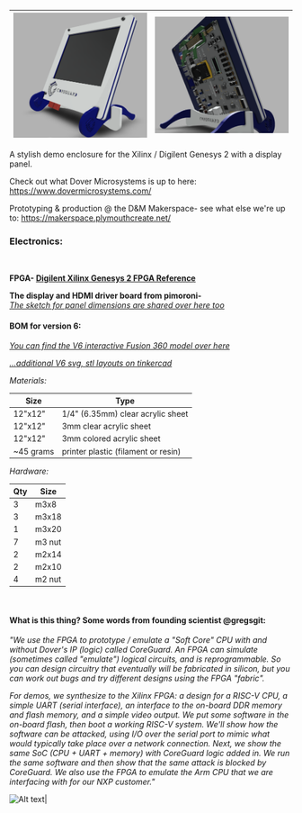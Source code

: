 

|![Alt text](V5_A.png?raw=true)|![Alt text](V6_B.png?raw=true)|
|---|---|



A stylish demo enclosure for the Xilinx / Digilent Genesys 2 with a display panel.  

Check out what Dover Microsystems is up to here:
https://www.dovermicrosystems.com/

Prototyping & production @ the D&M Makerspace- see what else we're up to:
https://makerspace.plymouthcreate.net/


### Electronics:

<br>

**FPGA-  [Digilent Xilinx Genesys 2 FPGA Reference](https://reference.digilentinc.com/reference/programmable-logic/genesys-2/reference-manual)**


**The display and HDMI driver board from pimoroni-**  
[*The sketch for panel dimensions are shared over here too*](https://forums.pimoroni.com/t/cad-file-for-hdmi-8-ips-lcd-screen-kit-1024x768/12499/3?u=jesssullivan)



#### BOM for version 6:

 [*You can find the V6 interactive Fusion 360 model over here*](https://a360.co/36RBUQ1)    

 [*...additional V6 svg, stl layouts on tinkercad*](https://www.tinkercad.com/things/6H87w83xGPq)

*Materials:*

|Size   |Type|
|---    |--- |
|12"x12"|1/4" (6.35mm) clear acrylic sheet      |
|12"x12"| 3mm clear acrylic sheet               |
|12"x12"| 3mm colored acrylic sheet             |
|~45 grams| printer plastic (filament or resin) |


*Hardware:*

|Qty| Size |
|---| ---  |
|3  |m3x8  |   
|3  |m3x18 |
|1  |m3x20 |
|7  |m3 nut|
|2  |m2x14 |
|2  |m2x10 |
|4  |m2 nut|

<br>

####  What is this thing?  Some words from founding scientist @gregsgit:

<p>

*"We use the FPGA to prototype / emulate a "Soft Core" CPU with and without Dover's IP (logic) called CoreGuard.
An FPGA can simulate (sometimes called "emulate") logical circuits, and is reprogrammable. So you can design circuitry that eventually will be fabricated in silicon, but you can work out bugs and try different designs using the FPGA "fabric".*

*For demos, we synthesize to the Xilinx FPGA: a design for a RISC-V CPU, a simple UART (serial interface), an interface to the on-board DDR memory and flash memory, and a simple video output. We put some software in the on-board flash, then boot a working RISC-V system. We'll show how the software can be attacked, using I/O over the serial port to mimic what would typically take place over a network connection. Next, we show the same SoC (CPU + UART + memory) with CoreGuard logic added in. We run the same software and then show that the same attack is blocked by CoreGuard.  We also use the FPGA to emulate the Arm CPU that we are interfacing with for our NXP customer."*

</p>

![Alt text](LaserCuts.gif?raw=true)|
